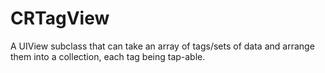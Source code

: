 CRTagView
=========

A UIView subclass that can take an array of tags/sets of data and arrange them into a collection, each tag being tap-able.
